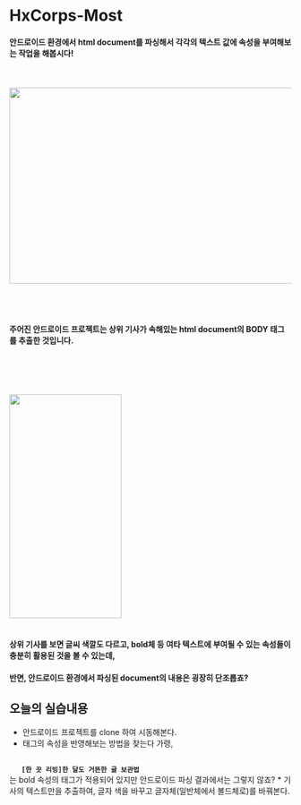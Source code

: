 # HxCorps-Most

#### 안드로이드 환경에서 html document를 파싱해서 각각의 텍스트 값에 속성을 부여해보는 작업을 해봅시다!
<br/><br/>
<img src="https://github.com/HxCorps-Most/HxCorps-Most/blob/android-parse/gisa.png" width=700px height=350px/>
<br/><br/><br/><br/>
#### 주어진 안드로이드 프로젝트는 상위 기사가 속해있는 html document의 BODY 태그를 추출한 것입니다.
<br/><br/><br/><br/>
<img src="https://github.com/HxCorps-Most/HxCorps-Most/blob/android-parse/working-screen-android.jpg" width=200px height=400px/>
<br/><br/>
#### 상위 기사를 보면 글씨 색깔도 다르고, bold체 등 여타 텍스트에 부여될 수 있는 속성들이 충분히 활용된 것을 볼 수 있는데,
#### 반면, 안드로이드 환경에서 파싱된 document의 내용은 굉장히 단조롭죠?

## 오늘의 실습내용

* 안드로이드 프로젝트를 clone 하여 시동해본다.
* 태그의 속성을 반영해보는 방법을 찾는다 
가령, 
<code>
  <b> [한 끗 리빙]한 달도 거뜬한 귤 보관법 </b>
</code> 는 bold 속성의 태그가 적용되어 있지만 안드로이드 파싱 결과에서는 그렇지 않죠?
* 기사의 텍스트만을 추출하여, 글자 색을 바꾸고 글자체(일반체에서 볼드체로)를 바꿔본다.
